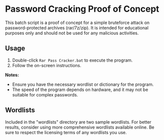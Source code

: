 # Password Cracking Proof of Concept

This batch script is a proof of concept for a simple bruteforce attack on password-protected archives (rar/7z/zip). It is intended for educational purposes only and should not be used for any malicious activities.

## Usage

1. Double-click `Rar Pass Cracker.bat` to execute the program.
2. Follow the on-screen instructions.

**Notes:**
- Ensure you have the necessary wordlist or dictionary for the program.
- The speed of the program depends on hardware, and it may not be suitable for complex passwords.

## Wordlists

Included in the "wordlists" directory are two sample wordlists. For better results, consider using more comprehensive wordlists available online. Be sure to respect the licensing terms of any wordlists you use.
